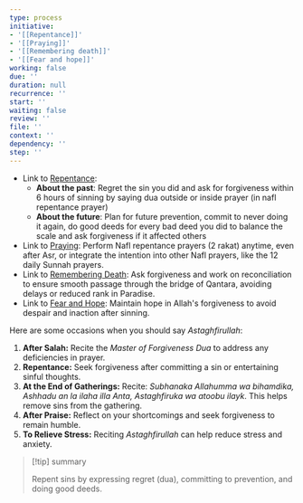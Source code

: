 ```yaml
---
type: process
initiative:
- '[[Repentance]]'
- '[[Praying]]'
- '[[Remembering death]]'
- '[[Fear and hope]]'
working: false
due: ''
duration: null
recurrence: ''
start: ''
waiting: false
review: ''
file: ''
context: ''
dependency: ''
step: ''
---
```


* Link to [Repentance](Initiatives/good%20traits/Repentance.md):
	* **About the past**: Regret the sin you did and ask for forgiveness within 6 hours of sinning by saying dua outside or inside prayer (in nafl repentance prayer)
	* **About the future**: Plan for future prevention, commit to never doing it again, do good deeds for every bad deed you did to balance the scale and ask forgiveness if it affected others
* Link to [Praying](Initiatives/worship/Praying.md): Perform Nafl repentance prayers (2 rakat) anytime, even after Asr, or integrate the intention into other Nafl prayers, like the 12 daily Sunnah prayers.
* Link to [Remembering Death](Initiatives/good%20traits/Remembering%20death.md): Ask forgiveness and work on reconciliation to ensure smooth passage through the bridge of Qantara, avoiding delays or reduced rank in Paradise.
* Link to [Fear and Hope](Initiatives/good%20traits/Fear%20and%20hope.md): Maintain hope in Allah's forgiveness to avoid despair and inaction after sinning.

Here are some occasions when you should say _Astaghfirullah_:

1. **After Salah:** Recite the _Master of Forgiveness Dua_ to address any deficiencies in prayer.
2. **Repentance:** Seek forgiveness after committing a sin or entertaining sinful thoughts.
3. **At the End of Gatherings:** Recite: _Subhanaka Allahumma wa bihamdika, Ashhadu an la ilaha illa Anta, Astaghfiruka wa atoobu ilayk_. This helps remove sins from the gathering.
4. **After Praise:** Reflect on your shortcomings and seek forgiveness to remain humble.
5. **To Relieve Stress:** Reciting _Astaghfirullah_ can help reduce stress and anxiety.

> [!tip] summary
> 
> 
> Repent sins by expressing regret (dua), committing to prevention, and doing good deeds.
> 

